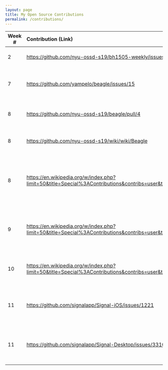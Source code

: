 ```yaml
---
layout: page
title: My Open Source Contributions
permalink: /contributions/
---
```


<!-- 
Type of the contribution should be "Wikipedia edit", "OpenStreet Map feature", "Documentation", "Course website", "Blog", 
"Browse Add-on", etc. 

The descriptioin should include a brief summary of what you did. 

Replace the first row with your contribution. 

--> 





| Week #       | Contribution (Link)  | Type  | Description | 
|---|:---|:---|:---| 
|  2   | https://github.com/nyu-ossd-s19/bh1505-weekly/issues/1    | issue on classmate's blog    |   I suggested that they edit their README    |
|  7   | https://github.com/yampelo/beagle/issues/15    | issue on project we're contributing to this semester    |   I suggested that they add a feature that my group is looking to add    |
|  8   | https://github.com/nyu-ossd-s19/beagle/pull/4    | pull request for documentation edits    | made some grammatical edits to the documentation |
|  8  | https://github.com/nyu-ossd-s19/wiki/wiki/Beagle  | created wiki  |  used to track our contributions to our project  |
|  8  | https://en.wikipedia.org/w/index.php?limit=50&title=Special%3AContributions&contribs=user&target=Julieces&namespace=&tagfilter=&start=&end=  |  wikipedia  |  added new information and links to the wikipedia article about the fable of the scorpion and the frog |
|  9  | https://en.wikipedia.org/w/index.php?limit=50&title=Special%3AContributions&contribs=user&target=Julieces&namespace=&tagfilter=&start=&end=  |  wikipedia  |  wrote a page for a designer called Veronica Beard, I think the page got rejected |
|  10  | https://en.wikipedia.org/w/index.php?limit=50&title=Special%3AContributions&contribs=user&target=Julieces&namespace=&tagfilter=&start=&end=  |  wikipedia  |  Updated Veronica Beard page with new sources |
|  11  | https://github.com/signalapp/Signal-iOS/issues/1221  |  bug replication  |  attempted to reproduce a bug that in an app that I use and could not replicate it |
|  11  | https://github.com/signalapp/Signal-Desktop/issues/3310  |  bug replication  |  attempted to reproduce a bug that in an app that I use and I also face the same issue |
